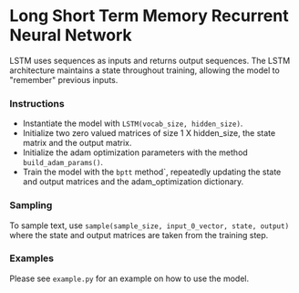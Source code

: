 # Long Short Term Memory Recurrent Neural Network

LSTM uses sequences as inputs and returns output sequences. The LSTM architecture maintains a state throughout training, allowing the model to "remember" previous inputs.

### Instructions

* Instantiate the model with `LSTM(vocab_size, hidden_size)`.
* Initialize two zero valued matrices of size 1 X hidden_size, the state matrix and the output matrix.
* Initialize the adam optimization parameters with the method `build_adam_params()`.
* Train the model with the `bptt` method`, repeatedly updating the state and output matrices and the adam_optimization dictionary.

### Sampling

To sample text, use `sample(sample_size, input_0_vector, state, output)` where the state and output matrices are taken from the training step.

### Examples

Please see `example.py` for an example on how to use the model.
